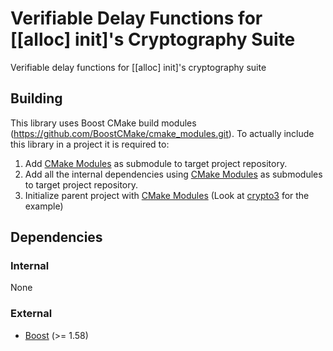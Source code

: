 # Verifiable Delay Functions for [[alloc] init]'s Cryptography Suite

Verifiable delay functions for [[alloc] init]'s cryptography suite

## Building

This library uses Boost CMake build modules (https://github.com/BoostCMake/cmake_modules.git). To actually include this
library in a project it is required to:

1. Add [CMake Modules](https://github.com/BoostCMake/cmake_modules.git) as submodule to target project repository.
2. Add all the internal dependencies using [CMake Modules](https://github.com/BoostCMake/cmake_modules.git) as
   submodules to target project repository.
3. Initialize parent project with [CMake Modules](https://github.com/BoostCMake/cmake_modules.git) (Look
   at [crypto3](https://github.com/alloc-init/crypto3.git) for the example)

## Dependencies

### Internal

None

### External

* [Boost](https://boost.org) (>= 1.58)
